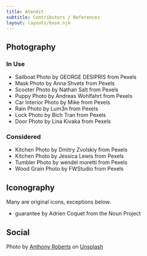 ```yaml
---
title: Atendit
subtitle: Contributors / References
layout: layouts/base.njk
---
```


## Photography

### In Use

* Sailboat Photo by GEORGE DESIPRIS from Pexels
* Mask Photo by Anna Shvets from Pexels
* Scooter Photo by Nathan Salt from Pexels
* Puppy Photo by Andreas Wohlfahrt from Pexels
* Car Interior Photo by Mike from Pexels
* Rain Photo by Lum3n from Pexels
* Lock Photo by Bich Tran from Pexels
* Door Photo by Lina Kivaka from Pexels

### Considered

* Kitchen Photo by Dmitry Zvolskiy from Pexels
* Kitchen Photo by Jessica Lewis from Pexels
* Tumbler Photo by wendel moretti from Pexels
* Wood Grain Photo by FWStudio from Pexels

## Iconography

Many are original icons, exceptions below.

* guarantee by Adrien Coquet from the Noun Project

## Social

<span>Photo by <a href="https://unsplash.com/@arcreates?utm_source=unsplash&amp;utm_medium=referral&amp;utm_content=creditCopyText">Anthony Roberts</a> on <a href="https://unsplash.com/s/photos/fireworks?utm_source=unsplash&amp;utm_medium=referral&amp;utm_content=creditCopyText">Unsplash</a></span>